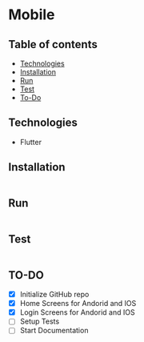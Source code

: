 # Mobile

## Table of contents
* [Technologies](#technologies)
* [Installation](#installation)
* [Run](#run)
* [Test](#test)
* [To-Do](#to-do)


## Technologies
* Flutter

## Installation
``` console

```

## Run
``` console

```

## Test
``` console

```

## TO-DO
- [X] Initialize GitHub repo
- [X] Home Screens for Andorid and IOS
- [X] Login Screens for Andorid and IOS
- [ ] Setup Tests
- [ ] Start Documentation
